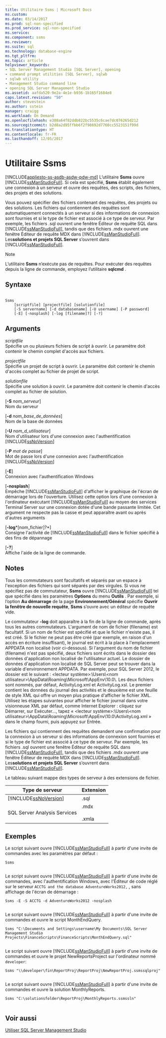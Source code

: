 ```yaml
---
title: Utilitaire Ssms | Microsoft Docs
ms.custom: 
ms.date: 03/14/2017
ms.prod: sql-non-specified
ms.prod_service: sql-non-specified
ms.service: 
ms.component: ssms
ms.reviewer: 
ms.suite: sql
ms.technology: database-engine
ms.tgt_pltfrm: 
ms.topic: article
helpviewer_keywords:
- SQL Server Management Studio [SQL Server], opening
- command prompt utilities [SQL Server], sqlwb
- sqlwb utility
- Management Studio command line
- opening SQL Server Management Studio
ms.assetid: aafda520-9e2a-4e1e-b936-1b165f1684e8
caps.latest.revision: "50"
author: stevestein
ms.author: sstein
manager: craigg
ms.workload: On Demand
ms.openlocfilehash: e308a64f82ddb822bc5535c6cae7dc076265d212
ms.sourcegitcommit: b2d8a2d95ffbb6f2f98692d7760cc5523151f99d
ms.translationtype: HT
ms.contentlocale: fr-FR
ms.lasthandoff: 12/05/2017
---
```

# <a name="ssms-utility"></a>Utilitaire Ssms
[!INCLUDE[appliesto-ss-asdb-asdw-pdw-md](../includes/appliesto-ss-asdb-asdw-pdw-md.md)] L’utilitaire **Ssms** ouvre [!INCLUDE[ssManStudioFull](../includes/ssmanstudiofull-md.md)]. Si cela est spécifié, **Ssms** établit également une connexion à un serveur et ouvre des requêtes, des scripts, des fichiers, des projets et des solutions.  
  
 Vous pouvez spécifier des fichiers contenant des requêtes, des projets ou des solutions. Les fichiers qui contiennent des requêtes sont automatiquement connectés à un serveur si des informations de connexion sont fournies et si le type de fichier est associé à ce type de serveur. Par exemple, les fichiers .sql ouvrent une fenêtre Éditeur de requête SQL dans [!INCLUDE[ssManStudioFull](../includes/ssmanstudiofull-md.md)], tandis que des fichiers .mdx ouvrent une fenêtre Éditeur de requête MDX dans [!INCLUDE[ssManStudioFull](../includes/ssmanstudiofull-md.md)]. Les**solutions et projets SQL Server** s’ouvrent dans [!INCLUDE[ssManStudioFull](../includes/ssmanstudiofull-md.md)].  
  
> [!NOTE]  
>  L’utilitaire **Ssms** n’exécute pas de requêtes. Pour exécuter des requêtes depuis la ligne de commande, employez l’utilitaire **sqlcmd** .  
  
## <a name="syntax"></a>Syntaxe  
  
```  
  
Ssms  
    [scriptfile] [projectfile] [solutionfile]  
    [-S servername] [-d databasename] [-U username] [-P password]   
    [-E] [-nosplash] [-log [filename]?] [-?]  
```  
  
## <a name="arguments"></a>Arguments  
 *scriptfile*  
 Spécifie un ou plusieurs fichiers de script à ouvrir. Le paramètre doit contenir le chemin complet d'accès aux fichiers.  
  
 *projectfile*  
 Spécifie un projet de script à ouvrir. Le paramètre doit contenir le chemin d'accès complet au fichier de projet de script.  
  
 *solutionfile*  
 Spécifie une solution à ouvrir. Le paramètre doit contenir le chemin d'accès complet au fichier de solution.  
  
 [**-S** *nom_serveur*]  
 Nom du serveur  
  
 [**-d** *nom_base_de_données*]  
 Nom de la base de données  
  
 [**-U** *nom_d_utilisateur*]  
 Nom d'utilisateur lors d'une connexion avec l'authentification [!INCLUDE[ssNoVersion](../includes/ssnoversion-md.md)]  
  
 [**-P** *mot de passe*]  
 Mot de passe lors d'une connexion avec l'authentification [!INCLUDE[ssNoVersion](../includes/ssnoversion-md.md)]  
  
 [**-E**]  
 Connexion avec l'authentification Windows  
  
 [**-nosplash**]  
 Empêche [!INCLUDE[ssManStudioFull](../includes/ssmanstudiofull-md.md)] d'afficher le graphique de l'écran de démarrage lors de l'ouverture. Utilisez cette option lors d'une connexion à l'ordinateur exécutant [!INCLUDE[ssManStudioFull](../includes/ssmanstudiofull-md.md)] au moyen des services Terminal Server sur une connexion dotée d'une bande passante limitée. Cet argument ne respecte pas la casse et peut apparaître avant ou après d'autres arguments  
  
 [**-log***[nom_fichier]?*]  
 Consigne l'activité de [!INCLUDE[ssManStudioFull](../includes/ssmanstudiofull-md.md)] dans le fichier spécifié à des fins de dépannage  
  
 [**-?**]  
 Affiche l'aide de la ligne de commande.  
  
## <a name="remarks"></a>Notes  
 Tous les commutateurs sont facultatifs et séparés par un espace à l'exception des fichiers qui sont séparés par des virgules. Si vous ne spécifiez pas de commutateur, **Ssms** ouvre [!INCLUDE[ssManStudioFull](../includes/ssmanstudiofull-md.md)] tel que spécifié dans les paramètres **Options** du menu **Outils** . Par exemple, si l’option **Au démarrage** de la page **Environnement/Général** spécifie **Ouvrir la fenêtre de nouvelle requête**, **Ssms** s’ouvre avec un éditeur de requête vide.  
  
 Le commutateur **-log** doit apparaître à la fin de la ligne de commande, après tous les autres commutateurs. L'argument de nom de fichier (filename) est facultatif. Si un nom de fichier est spécifié et que le fichier n'existe pas, il est créé. Si le fichier ne peut pas être créé (par exemple, en raison d'un accès en écriture insuffisant), le journal est écrit à la place à l'emplacement APPDATA non localisé (voir ci-dessous). Si l'argument du nom de fichier (filename) n'est pas spécifié, deux fichiers sont écrits dans le dossier des données d'application non localisé de l'utilisateur actuel. Le dossier de données d'application non localisé de SQL Server peut se trouver dans la variable d'environnement APPDATA. Par exemple, pour SQL Server 2012, le dossier est le suivant : \<lecteur système>:\Users\\<nom utilisateur\>\AppData\Roaming\Microsoft\AppEnv\10.0\\. Les deux fichiers sont nommés, par défaut, ActivityLog.xml et ActivityLog.xsl. Le premier contient les données du journal des activités et le deuxième est une feuille de style XML qui offre un moyen plus pratique d'afficher le fichier XML. Utilisez les étapes suivantes pour afficher le fichier journal dans votre visionneuse XML par défaut, comme Internet Explorer : cliquez sur Démarrer, sur Exécuter…, tapez « \<lecteur système>:\Users\\<nom utilisateur\>\AppData\Roaming\Microsoft\AppEnv\10.0\ActivityLog.xml » dans le champ fourni, puis appuyez sur Entrée.  
  
 Les fichiers qui contiennent des requêtes demandent une confirmation pour la connexion à un serveur si des informations de connexion sont fournies et si le type de fichier est associé à ce type de serveur. Par exemple, les fichiers .sql ouvrent une fenêtre Éditeur de requête SQL dans [!INCLUDE[ssManStudioFull](../includes/ssmanstudiofull-md.md)], tandis que des fichiers .mdx ouvrent une fenêtre Éditeur de requête MDX dans [!INCLUDE[ssManStudioFull](../includes/ssmanstudiofull-md.md)]. Les**solutions et projets SQL Server** s’ouvrent dans [!INCLUDE[ssManStudioFull](../includes/ssmanstudiofull-md.md)].  
  
 Le tableau suivant mappe des types de serveur à des extensions de fichier.  
  
|Type de serveur|Extension|  
|-----------------|---------------|  
|[!INCLUDE[ssNoVersion](../includes/ssnoversion-md.md)]|.sql|  
|SQL Server Analysis Services|.mdx<br /><br /> .xmla|  
  
## <a name="examples"></a>Exemples  
 Le script suivant ouvre [!INCLUDE[ssManStudioFull](../includes/ssmanstudiofull-md.md)] à partir d'une invite de commandes avec les paramètres par défaut :  
  
```  
Ssms  
  
```  
  
 Le script suivant ouvre [!INCLUDE[ssManStudioFull](../includes/ssmanstudiofull-md.md)] à partir d'une invite de commandes, avec l'authentification Windows, avec l'Éditeur de code réglé sur le serveur `ACCTG and the database AdventureWorks2012,` , sans affichage de l'écran de démarrage :  
  
```  
Ssms -E -S ACCTG -d AdventureWorks2012 -nosplash  
  
```  
  
 Le script suivant ouvre [!INCLUDE[ssManStudioFull](../includes/ssmanstudiofull-md.md)] à partir d'une invite de commandes et ouvre le script MonthEndQuery.  
  
```  
Ssms "C:\Documents and Settings\username\My Documents\SQL Server Management Studio Projects\FinanceScripts\FinanceScripts\MonthEndQuery.sql"  
  
```  
  
 Le script suivant ouvre [!INCLUDE[ssManStudioFull](../includes/ssmanstudiofull-md.md)] à partir d'une invite de commandes et ouvre le projet NewReportsProject sur l'ordinateur nommé `developer`:  
  
```  
Ssms "\\developer\fin\ReportProj\ReportProj\NewReportProj.ssmssqlproj"  
  
```  
  
 Le script suivant ouvre [!INCLUDE[ssManStudioFull](../includes/ssmanstudiofull-md.md)] à partir d'une invite de commandes et ouvre la solution MonthlyReports.  
  
```  
Ssms "C:\solutionsfolder\ReportProj\MonthlyReports.ssmssln"  
  
```  
  
## <a name="see-also"></a>Voir aussi  
 [Utiliser SQL Server Management Studio](http://msdn.microsoft.com/library/f289e978-14ca-46ef-9e61-e1fe5fd593be)  
  
  
